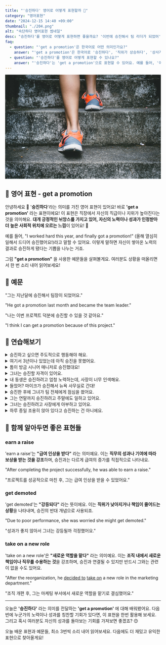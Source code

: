 ```yaml
---
title: "'승진하다' 영어로 어떻게 표현할까 🎉"
category: "영어표현"
date: "2024-12-15 14:40 +09:00"
thumbnail: "./204.png"
alt: "속단하다 영어표현 썸네일"
desc: "승진하다'를 영어로 어떻게 표현하면 좋을까요? '이번에 승진해서 팀 리더가 되었어', '그는 열심히 일해서 직위가 상승했어', '승진해서 정말 기뻐' 등을 영어로 표현하는 법을 배워봅시다. 다양한 예문을 통해서 연습하고 본인의 표현으로 만들어 보세요."
faq:
  - question: "'get a promotion'은 한국어로 어떤 의미인가요?"
    answer: "'get a promotion'은 한국어로 '승진하다', '직위가 상승하다', '상사가 나를 높여주다' 등으로 번역될 수 있습니다. 주로 직장에서 더 높은 직책으로 올라가는 상황을 나타낼 때 사용합니다."
  - question: "'승진하다'를 영어로 어떻게 표현할 수 있나요?"
    answer: "'승진하다'는 'get a promotion'으로 표현할 수 있어요. 예를 들어, '이번에 승진해서 팀 리더가 되었어'는 'I got a promotion and became the team leader'로 말할 수 있어요."
---
```


![계단을 오르는 모습](./204-1.jpg)

## 🌟 영어 표현 - get a promotion

안녕하세요 👋 '**승진하다**'라는 의미를 가진 영어 표현이 있어요! 바로 **'get a promotion'** 라는 표현이에요! 이 표현은 직장에서 자신의 직급이나 지위가 높아진다는 것을 의미해요. **대개 긍정적인 뉘앙스를 가지고 있어, 자신의 노력이나 성과가 인정받아 더 높은 사회적 위치에 오르는 느낌**이 있어요! 🎉

예를 들어, "I worked hard this year, and finally got a promotion!" (올해 열심히 일해서 드디어 승진했어요!)라고 말할 수 있어요. 이렇게 말하면 자신이 쌓아온 노력의 결과로 승진하게 됐다는 기쁨을 나누는 거죠.

그럼 **"get a promotion"** 을 사용한 예문들을 살펴볼게요. 여러분도 상황을 떠올리면서 한 번 소리 내어 읽어보세요!

<div 
  data-inline-banner="🎉 새해에는 스픽 AI와 함께 영어 공부하자" 
  data-inline-banner-subtext="설날 특별 할인으로 최대 70% 할인! (~2/3)" 
  data-inline-banner-link="https://app.usespeak.com/kr-ko/sale/kr-affiliate-special/?ref=engple-inline"
  data-inline-banner-caption="해당 링크를 통해 구매시 일정액의 수수료를 지급받습니다.">
</div>

## 📖 예문

"그는 지난달에 승진해서 팀장이 되었어요."

"He got a promotion last month and became the team leader."

"나는 이번 프로젝트 덕분에 승진할 수 있을 것 같아요."

"I think I can get a promotion because of this project."

## 💬 연습해보기

<details>
<summary>승진하고 싶으면 주도적으로 행동해야 해요.</summary>
<span>If you want to get a promotion, you need to show initiative.</span>
</details>

<details>
<summary>여기서 3년이나 있었는데 아직 승진을 못했어요.</summary>
<span>I've been here for three years and haven't gotten a promotion yet.</span>
</details>

<details>
<summary>톰이 방금 시니어 매니저로 승진했대요!</summary>
<span>Tom just got a promotion to senior manager!</span>
</details>

<details>
<summary>그녀는 승진할 자격이 있어요.</summary>
<span>She <a href="/blog/in-english/206.deserve-it/">deserves</a> to get a promotion.</span>
</details>

<details>
<summary>내 동생은 승진하려고 엄청 노력하는데, 사장이 너무 인색해요.</summary>
<span>My brother's been <a href="/blog/in-english/117.try-to/">trying to</a> get a promotion for ages, but his boss is super stingy.</span>
</details>

<details>
<summary>들었어? 마이크가 승진해서 뉴욕 사무실로 간대!</summary>
<span>Did you hear? Mike got a promotion and he's moving to the New York office.</span>
</details>

<details>
<summary>승진한 후에 그녀가 팀 전체에게 점심을 쐈어요.</summary>
<span>After getting a promotion, she <a href="/blog/in-english/095.treat-someone/">treated the whole team to lunch</a>.</span>
</details>

<details>
<summary>그는 연말까지 승진하려고 주말에도 일하고 있어요.</summary>
<span>He's been working weekends hoping to get a promotion by year-end.</span>
</details>

<details>
<summary>그녀는 승진하려고 사장에게 아부하고 있어요.</summary>
<span>She's been kissing up to the boss, <a href="/blog/in-english/117.try-to/">trying to</a> get a promotion.</span>
</details>

<details>
<summary>하루 종일 조용히 앉아 있다고 승진하는 건 아니에요.</summary>
<span>You won't get a promotion by sitting quietly at your desk all day.</span>
</details>

## 🤝 함께 알아두면 좋은 표현들

### earn a raise

'earn a raise'는 **"급여 인상을 받다"** 라는 의미예요. 이는 **직무의 성과나 기여에 따라 보상을 받는 것을 강조**하며, 승진과는 다르게 급여의 증가를 직접적으로 나타내요.

"After completing the project successfully, he was able to earn a raise."

"프로젝트를 성공적으로 마친 후, 그는 급여 인상을 받을 수 있었어요."

### get demoted

'get demoted'는 **"강등되다"** 라는 뜻이에요. 이는 **직위가 낮아지거나 책임이 줄어드는 상황**을 나타내며, 승진의 반대 개념으로 사용되죠.

"Due to poor performance, she was worried she might get demoted."

"성과가 좋지 않아서 그녀는 강등될까 걱정했어요."

### take on a new role

'take on a new role'은 **"새로운 역할을 맡다"** 라는 의미예요. 이는 **조직 내에서 새로운 책임이나 직무를 수용하는 것**을 강조하며, 승진과 연결될 수 있지만 반드시 그와는 관련이 없을 수도 있어요.

"After the reorganization, he [decided to](/blog/in-english/062.decide-to/) [take on](/blog/vocab-1/033.take-on/) a new role in the marketing department."

"조직 개편 후, 그는 마케팅 부서에서 새로운 역할을 맡기로 결심했어요."

---

오늘은 **'승진하다'** 라는 의미를 전달하는 **'get a promotion'** 에 대해 배워봤어요. 다음번에 누군가의 노력이나 성과를 칭찬할 기회가 있다면, 이 표현을 한번 활용해 보세요. 그리고 혹시 여러분도 자신의 성과를 돌아보는 기회를 가져보면 좋겠죠? 😊

오늘 배운 표현과 예문들, 최소 3번씩 소리 내어 읽어보세요. 다음에도 더 재밌고 유익한 표현으로 찾아올게요!
